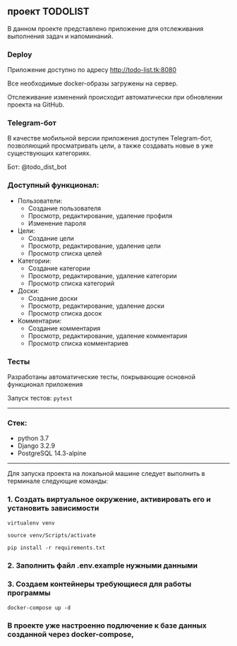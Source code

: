 ## проект TODOLIST

В данном проекте представлено приложение для отслеживания выполнения задач и напоминаний.

### Deploy
Приложение доступно по адресу <http://todo-list.tk:8080>

Все необходимые docker-образы загружены на сервер.

Отслеживание изменений происходит автоматически при обновлении проекта на GitHub.
### Telegram-бот
В качестве мобильной версии приложения доступен Telegram-бот, позволяющий просматривать цели, 
а также создавать новые в уже существующих категориях.

Бот: @todo_dist_bot
### Доступный функционал:
* Пользователи:
  * Создание пользователя
  * Просмотр, редактирование, удаление профиля
  * Изменение пароля
* Цели:
  * Создание цели
  * Просмотр, редактирование, удаление цели
  * Просмотр списка целей
* Категории:
  * Создание категории
  * Просмотр, редактирование, удаление категории
  * Просмотр списка категорий
* Доски:
  * Создание доски
  * Просмотр, редактирование, удаление доски
  * Просмотр списка досок
* Комментарии:
  * Создание комментария
  * Просмотр, редактирование, удаление комментария
  * Просмотр списка комментариев
### Тесты
Разработаны автоматические тесты, покрывающие основной функционал приложения

Запуск тестов: `pytest`
___
### Стек:
- python 3.7
- Django 3.2.9
- PostgreSQL 14.3-alpine

___
Для запуска проекта на локальной машине следует выполнить в терминале следующие команды:

### 1. Создать виртуальное окружение, активировать его и установить зависимости
```shell
virtualenv venv
```
```shell
source venv/Scripts/activate
```
```shell
pip install -r requirements.txt
```
### 2. Заполнить файл .env.example нужными данными
### 3. Создаем контейнеры требующиеся для работы программы
```shell
docker-compose up -d
```
### В проекте уже настроенно подлючение к базе данных созданной через docker-compose,


